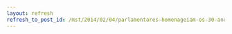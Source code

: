 ```yaml
---
layout: refresh
refresh_to_post_id: /mst/2014/02/04/parlamentares-homenageiam-os-30-anos-do-mst-na-cmara-dos-deputados
---
```

